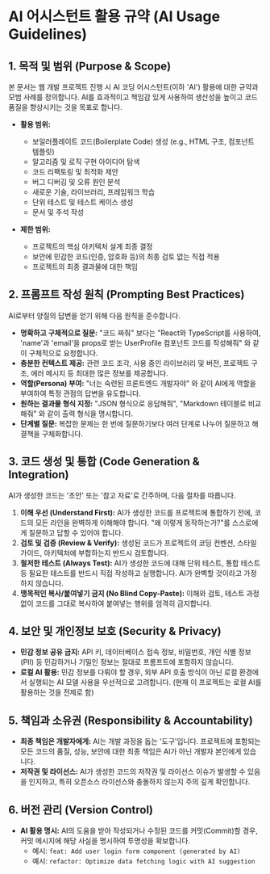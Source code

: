 # AI 어시스턴트 활용 규약 (AI Usage Guidelines)

## 1. 목적 및 범위 (Purpose & Scope)

본 문서는 웹 개발 프로젝트 진행 시 AI 코딩 어시스턴트(이하 'AI') 활용에 대한 규약과 모범 사례를 정의합니다. AI를 효과적이고 책임감 있게 사용하여 생산성을 높이고 코드 품질을 향상시키는 것을 목표로 합니다.

-   **활용 범위:**
    -   보일러플레이트 코드(Boilerplate Code) 생성 (e.g., HTML 구조, 컴포넌트 템플릿)
    -   알고리즘 및 로직 구현 아이디어 탐색
    -   코드 리팩토링 및 최적화 제안
    -   버그 디버깅 및 오류 원인 분석
    -   새로운 기술, 라이브러리, 프레임워크 학습
    -   단위 테스트 및 테스트 케이스 생성
    -   문서 및 주석 작성

-   **제한 범위:**
    -   프로젝트의 핵심 아키텍처 설계 최종 결정
    -   보안에 민감한 코드(인증, 암호화 등)의 최종 검토 없는 직접 적용
    -   프로젝트의 최종 결과물에 대한 책임

## 2. 프롬프트 작성 원칙 (Prompting Best Practices)

AI로부터 양질의 답변을 얻기 위해 다음 원칙을 준수합니다.

-   **명확하고 구체적으로 질문:** "코드 짜줘" 보다는 "React와 TypeScript를 사용하여, 'name'과 'email'을 props로 받는 UserProfile 컴포넌트 코드를 작성해줘" 와 같이 구체적으로 요청합니다.
-   **충분한 컨텍스트 제공:** 관련 코드 조각, 사용 중인 라이브러리 및 버전, 프로젝트 구조, 에러 메시지 등 최대한 많은 정보를 제공합니다.
-   **역할(Persona) 부여:** "너는 숙련된 프론트엔드 개발자야" 와 같이 AI에게 역할을 부여하여 특정 관점의 답변을 유도합니다.
-   **원하는 결과물 형식 지정:** "JSON 형식으로 응답해줘", "Markdown 테이블로 비교해줘" 와 같이 출력 형식을 명시합니다.
-   **단계별 질문:** 복잡한 문제는 한 번에 질문하기보다 여러 단계로 나누어 질문하고 해결책을 구체화합니다.

## 3. 코드 생성 및 통합 (Code Generation & Integration)

AI가 생성한 코드는 '초안' 또는 '참고 자료'로 간주하며, 다음 절차를 따릅니다.

1.  **이해 우선 (Understand First):** AI가 생성한 코드를 프로젝트에 통합하기 전에, 코드의 모든 라인을 완벽하게 이해해야 합니다. "왜 이렇게 동작하는가?"를 스스로에게 질문하고 답할 수 있어야 합니다.
2.  **검토 및 검증 (Review & Verify):** 생성된 코드가 프로젝트의 코딩 컨벤션, 스타일 가이드, 아키텍처에 부합하는지 반드시 검토합니다.
3.  **철저한 테스트 (Always Test):** AI가 생성한 코드에 대해 단위 테스트, 통합 테스트 등 필요한 테스트를 반드시 직접 작성하고 실행합니다. AI가 완벽할 것이라고 가정하지 않습니다.
4.  **맹목적인 복사/붙여넣기 금지 (No Blind Copy-Paste):** 이해와 검토, 테스트 과정 없이 코드를 그대로 복사하여 붙여넣는 행위를 엄격히 금지합니다.

## 4. 보안 및 개인정보 보호 (Security & Privacy)

-   **민감 정보 공유 금지:** API 키, 데이터베이스 접속 정보, 비밀번호, 개인 식별 정보(PII) 등 민감하거나 기밀인 정보는 절대로 프롬프트에 포함하지 않습니다.
-   **로컬 AI 활용:** 민감 정보를 다뤄야 할 경우, 외부 API 호출 방식이 아닌 로컬 환경에서 실행되는 AI 모델 사용을 우선적으로 고려합니다. (현재 이 프로젝트는 로컬 AI를 활용하는 것을 전제로 함)

## 5. 책임과 소유권 (Responsibility & Accountability)

-   **최종 책임은 개발자에게:** AI는 개발 과정을 돕는 '도구'입니다. 프로젝트에 포함되는 모든 코드의 품질, 성능, 보안에 대한 최종 책임은 AI가 아닌 개발자 본인에게 있습니다.
-   **저작권 및 라이선스:** AI가 생성한 코드의 저작권 및 라이선스 이슈가 발생할 수 있음을 인지하고, 특히 오픈소스 라이선스와 충돌하지 않는지 주의 깊게 확인합니다.

## 6. 버전 관리 (Version Control)

-   **AI 활용 명시:** AI의 도움을 받아 작성되거나 수정된 코드를 커밋(Commit)할 경우, 커밋 메시지에 해당 사실을 명시하여 투명성을 확보합니다.
    -   예시: `feat: Add user login form component (generated by AI)`
    -   예시: `refactor: Optimize data fetching logic with AI suggestion`